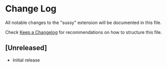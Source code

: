 # Change Log

All notable changes to the "sussy" extension will be documented in this file.

Check [Keep a Changelog](http://keepachangelog.com/) for recommendations on how to structure this file.

## [Unreleased]

- Initial release